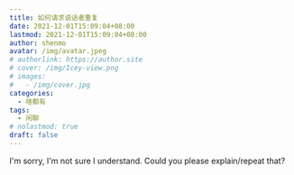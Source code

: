 ```yaml
---
title: 如何请求说话者重复
date: 2021-12-01T15:09:04+08:00
lastmod: 2021-12-01T15:09:04+08:00
author: shenmo
avatar: /img/avatar.jpeg
# authorlink: https://author.site
# cover: /img/Icey-view.png
# images:
#   - /img/cover.jpg
categories:
  - 啥都有
tags:
  - 闲聊
# nolastmod: true
draft: false
---
```


I'm sorry, I'm not sure I understand. Could you please explain/repeat that?

<!--more-->


